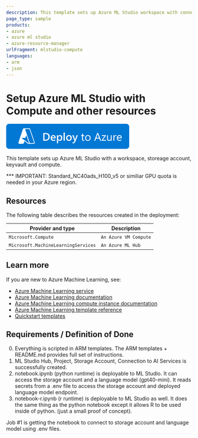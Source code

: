 ```yaml
---
description: This template sets up Azure ML Studio workspace with connected resources and compute.
page_type: sample
products:
- azure
- azure ml studio
- azure-resource-manager
urlFragment: mlstudio-compute
languages:
- arm
- json
---
```

# Setup Azure ML Studio with Compute and other resources

[![Deploy to Azure](https://raw.githubusercontent.com/Azure/azure-quickstart-templates/master/1-CONTRIBUTION-GUIDE/images/deploytoazure.svg?sanitize=true)](https://portal.azure.com/#create/Microsoft.Template/uri/https%3A%2F%2Fraw.githubusercontent.com%2Fctava-msft%2Fmlstudio-compute%2Fmain%2Fazuredeploy.json)

This template sets up Azure ML Studio with a workspace, storeage account, keyvault and compute.

*** IMPORTANT: Standard_NC40ads_H100_v5 or similiar GPU quota is needed in your Azure region.

## Resources

The following table describes the resources created in the deployment:

| Provider and type | Description |
| - | - |
| `Microsoft.Compute` | `An Azure VM Compute` |
| `Microsoft.MachineLearningServices` | `An Azure ML Hub` |


## Learn more

If you are new to Azure Machine Learning, see:

- [Azure Machine Learning service](https://azure.microsoft.com/services/machine-learning-service/)
- [Azure Machine Learning documentation](https://docs.microsoft.com/azure/machine-learning/)
- [Azure Machine Learning compute instance documentation](https://docs.microsoft.com/azure/machine-learning/concept-compute-instance)
- [Azure Machine Learning template reference](https://docs.microsoft.com/azure/templates/microsoft.machinelearningservices/allversions)
- [Quickstart templates](https://azure.microsoft.com/resources/templates/)


## Requirements / Definition of Done

0. Everything is scripted in ARM templates. The ARM templates + README.md provides full set of instructions.
1. ML Studio Hub, Project, Storage Account, Connection to AI Services is successfully created.
2. notebook.ipynb (python runtime) is deployable to ML Studio. It can access the storage account and a language model (gpt40-mini). It reads secrets from a .env file to access the storage account and deployed language model endpoint.
3. notebook-r.ipynb (r runtime) is deployable to ML Studio as well. It does the same thing as the python notebook except it allows R to be used inside of python. (just a small proof of concept).

Job #1 is getting the notebook to connect to storage account and language model using .env files.
